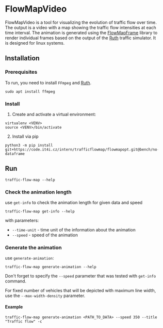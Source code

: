 # FlowMapVideo

FlowMapVideo is a tool for visualizing the evolution of traffic flow over time. The output is a video with a map showing the traffic flow intensities at each time interval. The animation is generated using the [FlowMapFrame](https://github.com/It4innovations/FlowMapFrame) library to render individual frames based on the output of the [Ruth](https://github.com/It4innovations/ruth) traffic simulator. It is designed for linux systems.

## Installation

### Prerequisites

To run, you need to install `FFmpeg` and [Ruth](https://github.com/It4innovations/ruth).

```
sudo apt install ffmpeg
```
### Install

1. Create and activate a virtual environment:
```
virtualenv <VENV>
source <VENV>/bin/activate
```


2. Install via pip
```
python3 -m pip install git+https://code.it4i.cz/intern/trafficflowmap/flowmapopt.git@bench/no-dataframe
```

## Run
```
traffic-flow-map --help
```

### Check the animation length 
use `get-info` to check the animation length for given data and speed
```
traffic-flow-map get-info --help
```
with parameters:
* `--time-unit` - time unit of the information about the animation
* `--speed` - speed of the animation

### Generate the animation 
use `generate-animation`:
```
traffic-flow-map generate-animation --help
```
Don't forget to specify the `--speed` parameter that was tested with `get-info` command.

For fixed number of vehicles that will be depicted with maximum line width, use the `--max-width-density` parameter.

#### Example
```
traffic-flow-map generate-animation <PATH_TO_DATA> --speed 350 --title "Traffic flow" -c
```

